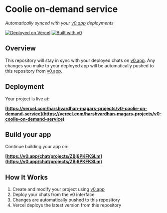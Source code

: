 # Coolie on-demand service

*Automatically synced with your [v0.app](https://v0.app) deployments*

[![Deployed on Vercel](https://img.shields.io/badge/Deployed%20on-Vercel-black?style=for-the-badge&logo=vercel)](https://vercel.com/harshvardhan-magars-projects/v0-coolie-on-demand-service)
[![Built with v0](https://img.shields.io/badge/Built%20with-v0.app-black?style=for-the-badge)](https://v0.app/chat/projects/ZBj6PKFKSLm)

## Overview

This repository will stay in sync with your deployed chats on [v0.app](https://v0.app).
Any changes you make to your deployed app will be automatically pushed to this repository from [v0.app](https://v0.app).

## Deployment

Your project is live at:

**[https://vercel.com/harshvardhan-magars-projects/v0-coolie-on-demand-service](https://vercel.com/harshvardhan-magars-projects/v0-coolie-on-demand-service)**

## Build your app

Continue building your app on:

**[https://v0.app/chat/projects/ZBj6PKFKSLm](https://v0.app/chat/projects/ZBj6PKFKSLm)**

## How It Works

1. Create and modify your project using [v0.app](https://v0.app)
2. Deploy your chats from the v0 interface
3. Changes are automatically pushed to this repository
4. Vercel deploys the latest version from this repository